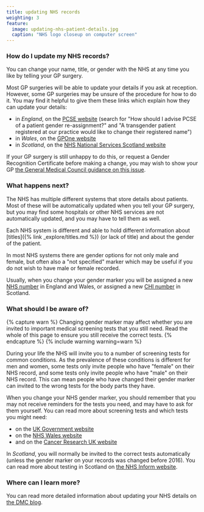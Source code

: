 ```yaml
---
title: updating NHS records
weighting: 3
feature:
  image: updating-nhs-patient-details.jpg
  caption: "NHS logo closeup on computer screen"
---
```


### How do I update my NHS records?

You can change your name, title, or gender with the NHS at any time you like by telling your GP surgery. 

Most GP surgeries will be able to update your details if you ask at reception. However, some GP surgeries may be unsure of the procedure for how to do it. You may find it helpful to give them these links which explain how they can update your details:

- in *England*, on the [PCSE website](https://pcse.england.nhs.uk/help/registrations/adoption-and-gender-re-assignment-processes/) (search for "How should I advise PCSE of a patient gender re-assignment?" and "A transgender patient registered at our practice would like to change their registered name")
- in *Wales*, on the [GPOne website](http://www.gpone.wales.nhs.uk/medical-records)
- in *Scotland*, on the [NHS National Services Scotland website](https://nhsnss.org/foi-disclosure/requirements-for-processing-a-change-of-gender-and-title/)

If your GP surgery is still unhappy to do this, or request a Gender Recognition Certificate before making a change, you may wish to show your GP [the General Medical Council guidance on this issue](https://www.gmc-uk.org/ethical-guidance/ethical-hub/trans-healthcare#confidentiality-and-equality).

### What happens next?

The NHS has multiple different systems that store details about patients. Most of these will be automatically updated when you tell your GP surgery, but you may find some hospitals or other NHS services are not automatically updated, and you may have to tell them as well. 

Each NHS system is different and able to hold different information about [titles]({% link _explore/titles.md %}) (or lack of title) and about the gender of the patient. 

In most NHS systems there are gender options for not only male and female, but often also a "not specified" marker which may be useful if you do not wish to have male or female recorded. 

Usually, when you change your gender marker you will be assigned a new [NHS number](
https://www.nhs.uk/NHSEngland/thenhs/records/nhs-number/Pages/what-is-the-nhs-number.aspx) in England and Wales, or assigned a new [CHI number](https://www.nhsinform.scot/healthy-living/screening/screening-information-for-the-transgender-community) in Scotland.

### What should I be aware of?

{% capture warn %}
Changing gender marker may affect whether you are invited to important medical screening tests that you still need. Read the whole of this page to ensure you still receive the correct tests.
{% endcapture %}
{% include warning warning=warn %}

During your life the NHS will invite you to a number of screening tests for common conditions. As the prevalence of these conditions is different for men and women, some tests only invite people who have "female" on their NHS record, and some tests only invite people who have "male" on their NHS record. This can mean people who have changed their gender marker can invited to the wrong tests for the body parts they have.

When you change your NHS gender marker, you should remember that you may not receive reminders for the tests you need, and may have to ask for them yourself. You can read more about screening tests and which tests you might need:

- on the [UK Government website](https://www.gov.uk/government/publications/nhs-population-screening-information-for-transgender-people/nhs-population-screening-information-for-trans-people)
- on the [NHS Wales website](https://phw.nhs.wales/services-and-teams/cervical-screening-wales/information-resources/information-leaflets-poster-downloads-and-accessible-information/screening-information-for-transgender-service-users/)
- and on the [Cancer Research UK website](https://www.cancerresearchuk.org/about-cancer/screening/trans-and-non-binary-cancer-screening)

In *Scotland*, you will normally be invited to the correct tests automatically (unless the gender marker on your records was changed before 2016). You can read more about testing in Scotland on [the NHS Inform website](https://www.nhsinform.scot/healthy-living/screening/screening-information-for-the-transgender-community).

### Where can I learn more?

You can read more detailed information about updating your NHS details on [the DMC blog](https://www.dillonmarshallcowell.co.uk/legal-transition-blog/changing-your-nhs-number).